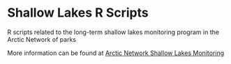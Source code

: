 # Shallow Lakes R Scripts
R scripts related to the long-term shallow lakes monitoring program in the Arctic Network of parks  

More information can be found at 
[Arctic Network Shallow Lakes Monitoring](https://www.nps.gov/im/cakn/shallowlakes.htm)
